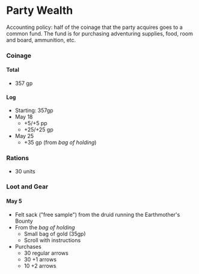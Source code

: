# Party Wealth
Accounting policy: half of the coinage that the party acquires goes to a common fund.  The fund is for purchasing adventuring supplies, food, room and board, ammunition, etc.
### Coinage
#### Total
* 357 gp
#### Log
* Starting: 357gp
* May 18
	* +5/+5 pp
	* +25/+25 gp
* May 25
	* +35 gp (from _bag of holding_)
	

### Rations
* 30 units

### Loot and Gear
#### May 5
* Felt sack ("free sample") from the druid running the Earthmother's Bounty
* From the _bag of holding_
	* Small bag of gold (35gp)
	* Scroll with instructions
* Purchases
	* 30 regular arrows
	* 30 +1 arrows
	* 10 +2 arrows

